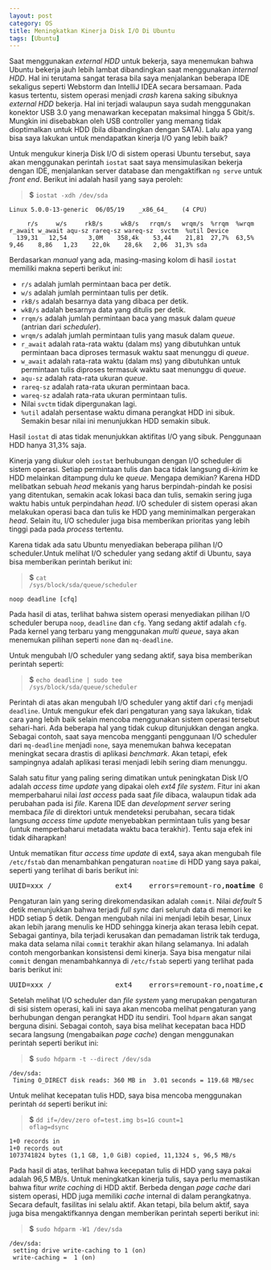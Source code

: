 ```yaml
---
layout: post
category: OS
title: Meningkatkan Kinerja Disk I/O Di Ubuntu
tags: [Ubuntu]
---
```


Saat menggunakan *external HDD* untuk bekerja, saya menemukan bahwa Ubuntu bekerja jauh lebih lambat dibandingkan saat menggunakan *internal HDD*.  Hal ini terutama sangat terasa bila saya menjalankan beberapa IDE sekaligus seperti Webstorm dan IntelliJ IDEA secara bersamaan.  Pada kasus tertentu, sistem operasi menjadi *crash* karena saking sibuknya *external HDD* bekerja.  Hal ini terjadi walaupun saya sudah menggunakan konektor USB 3.0 yang menawarkan kecepatan maksimal hingga 5 Gbit/s.  Mungkin ini disebabkan oleh USB controller yang memang tidak dioptimalkan untuk HDD (bila dibandingkan dengan SATA).  Lalu apa yang bisa saya lakukan untuk mendapatkan kinerja I/O yang lebih baik?

Untuk mengukur kinerja Disk I/O  di sistem operasi Ubuntu tersebut, saya akan menggunakan perintah `iostat` saat saya mensimulasikan bekerja dengan IDE, menjalankan server database dan mengaktifkan `ng serve` untuk *front end*.  Berikut ini adalah hasil yang saya peroleh:

> <strong>$</strong> <code>iostat -xdh /dev/sda</code>

```
Linux 5.0.0-13-generic 	06/05/19 	_x86_64_	(4 CPU)

     r/s     w/s     rkB/s     wkB/s   rrqm/s   wrqm/s  %rrqm  %wrqm r_await w_await aqu-sz rareq-sz wareq-sz  svctm  %util Device
  139,31   12,54      3,0M    358,4k    53,44    21,81  27,7%  63,5%    9,46    8,86   1,23    22,0k    28,6k   2,06  31,3% sda
```

Berdasarkan *manual* yang ada, masing-masing kolom di hasil `iostat` memiliki makna seperti berikut ini:

* `r/s` adalah jumlah permintaan baca per detik.
* `w/s` adalah jumlah permintaan tulis per detik.
* `rkB/s` adalah besarnya data yang dibaca per detik.
* `wkB/s` adalah besarnya data yang ditulis per detik.
* `rrqm/s` adalah jumlah permintaan baca yang masuk dalam *queue* (antrian dari *scheduler*).
* `wrqm/s` adalah jumlah permintaan tulis yang masuk dalam *queue*.
* `r_await` adalah rata-rata waktu (dalam ms) yang dibutuhkan untuk permintaan baca diproses termasuk waktu saat menunggu di *queue*.
* `w_await` adalah rata-rata waktu (dalam ms) yang dibutuhkan untuk permintaan tulis diproses termasuk waktu saat menunggu di *queue*.
* `aqu-sz` adalah rata-rata ukuran *queue*.
* `rareq-sz` adalah rata-rata ukuran permintaan baca.
* `wareq-sz` adalah rata-rata ukuran permintaan tulis.
* Nilai `svctm` tidak dipergunakan lagi.
* `%util` adalah persentase waktu dimana perangkat HDD ini sibuk.  Semakin besar nilai ini menunjukkan HDD semakin sibuk.

Hasil `iostat` di atas tidak menunjukkan aktifitas I/O yang sibuk.  Penggunaan HDD hanya 31,3% saja.

Kinerja yang diukur oleh `iostat` berhubungan dengan I/O scheduler di sistem operasi.  Setiap permintaan tulis dan baca tidak langsung di-*kirim* ke HDD melainkan ditampung dulu ke *queue*.  Mengapa demikian?  Karena HDD melibatkan sebuah *head* mekanis yang harus berpindah-pindah ke posisi yang ditentukan, semakin acak lokasi baca dan tulis, semakin sering juga waktu habis untuk perpindahan *head*.  I/O scheduler di sistem operasi akan melakukan operasi baca dan tulis ke HDD yang meminimalkan pergerakan *head*.  Selain itu, I/O scheduler juga bisa memberikan prioritas yang lebih tinggi pada pada *process* tertentu.

Karena tidak ada satu Ubuntu menyediakan beberapa pilihan I/O scheduler.Untuk melihat I/O scheduler yang sedang aktif di Ubuntu, saya bisa memberikan perintah berikut ini:

> <strong>$</strong> <code>cat /sys/block/sda/queue/scheduler</code>

```
noop deadline [cfq]
```

Pada hasil di atas, terlihat bahwa sistem operasi menyediakan pilihan I/O scheduler berupa `noop`, `deadline` dan `cfg`.  Yang sedang aktif adalah `cfg`.  Pada kernel yang terbaru yang menggunakan *multi queue*, saya akan menemukan pilihan seperti `none` dan `mq-deadline`.

Untuk mengubah I/O scheduler yang sedang aktif, saya bisa memberikan perintah seperti:

> <strong>$</strong> <code>echo deadline | sudo tee /sys/block/sda/queue/scheduler</code>

Perintah di atas akan mengubah I/O scheduler yang aktif dari `cfg` menjadi `deadline`.  Untuk mengukur efek dari pengaturan yang saya lakukan, tidak cara yang lebih baik selain mencoba menggunakan sistem operasi tersebut sehari-hari.  Ada beberapa hal yang tidak cukup ditunjukkan dengan angka.  Sebagai contoh, saat saya mencoba mengganti penggunaan I/O scheduler dari `mq-deadline` menjadi `none`, saya menemukan bahwa kecepatan meningkat secara drastis di aplikasi *benchmark*.  Akan tetapi, efek sampingnya adalah aplikasi terasi menjadi lebih sering diam menunggu.

Salah satu fitur yang paling sering dimatikan untuk peningkatan Disk I/O adalah *access time update* yang dipakai oleh *ext4 file system*.   Fitur ini akan memperbaharui nilai *last access* pada saat *file* dibaca, walaupun tidak ada perubahan pada isi *file*.  Karena IDE dan *development server* sering membaca *file* di direktori untuk mendeteksi perubahan, secara tidak langsung *access time update* menyebabkan permintaan tulis yang besar (untuk memperbaharui metadata waktu baca terakhir).  Tentu saja efek ini tidak diharapkan!

Untuk mematikan fitur *access time update* di ext4, saya akan mengubah file `/etc/fstab` dan menambahkan pengaturan `noatime` di HDD yang saya pakai, seperti yang terlihat di baris berikut ini:

>
<pre>
UUID=xxx /               ext4    errors=remount-ro,<strong>noatime</strong> 0       1
</pre>
>

Pengaturan lain yang sering direkomendasikan adalah `commit`.  Nilai *default* 5 detik menunjukkan bahwa terjadi *full sync* dari seluruh data di memori ke HDD setiap 5 detik.  Dengan mengubah nilai ini menjadi lebih besar, Linux akan lebih jarang menulis ke HDD sehingga kinerja akan terasa lebih cepat.  Sebagai gantinya, bila terjadi kerusakan dan pemadaman listrik tak terduga, maka data selama nilai `commit` terakhir akan hilang selamanya.  Ini adalah contoh mengorbankan konsistensi demi kinerja.  Saya bisa mengatur nilai `commit` dengan menambahkannya di `/etc/fstab` seperti yang terlihat pada baris berikut ini:

>
<pre>
UUID=xxx /               ext4    errors=remount-ro,noatime,<strong>commit=30</strong> 0       1
</pre>
>

Setelah melihat I/O scheduler dan *file system* yang merupakan pengaturan di sisi sistem operasi, kali ini saya akan mencoba melihat pengaturan yang berhubungan dengan perangkat HDD itu sendiri. Tool `hdparm` akan sangat berguna disini.  Sebagai contoh, saya bisa melihat kecepatan baca HDD secara langsung (mengabaikan *page cache*) dengan menggunakan perintah seperti berikut ini:

> <strong>$</strong> <code>sudo hdparm -t --direct /dev/sda</code>

```
/dev/sda:
 Timing O_DIRECT disk reads: 360 MB in  3.01 seconds = 119.68 MB/sec
```

Untuk melihat kecepatan tulis HDD, saya bisa mencoba menggunakan perintah `dd` seperti berikut ini:


> <strong>$</strong> <code>dd if=/dev/zero of=test.img bs=1G count=1 oflag=dsync</code>

```
1+0 records in
1+0 records out
1073741824 bytes (1,1 GB, 1,0 GiB) copied, 11,1324 s, 96,5 MB/s
```

Pada hasil di atas, terlihat bahwa kecepatan tulis di HDD yang saya pakai adalah 96,5 MB/s.  Untuk meningkatkan kinerja tulis, saya perlu memastikan bahwa fitur *write caching* di HDD aktif.  Berbeda dengan *page cache* dari sistem operasi, HDD juga memiliki *cache* internal di dalam perangkatnya.  Secara default, fasilitas ini selalu aktif.  Akan tetapi, bila belum aktif, saya juga bisa mengaktifkannya dengan memberikan perintah seperti berikut ini:

> <strong>$</strong> <code>sudo hdparm -W1 /dev/sda</code>

```
/dev/sda:
 setting drive write-caching to 1 (on)
 write-caching =  1 (on)
```